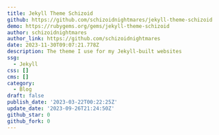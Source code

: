 ```yaml
---
title: Jekyll Theme Schizoid
github: https://github.com/schizoidnightmares/jekyll-theme-schizoid
demo: https://rubygems.org/gems/jekyll-theme-schizoid
author: schizoidnightmares
author_link: https://github.com/schizoidnightmares
date: 2023-11-30T09:07:21.778Z
description: The theme I use for my Jekyll-built websites
ssg:
  - Jekyll
css: []
cms: []
category:
  - Blog
draft: false
publish_date: '2023-03-22T00:22:25Z'
update_date: '2023-09-26T21:24:50Z'
github_star: 0
github_fork: 0
---
```

